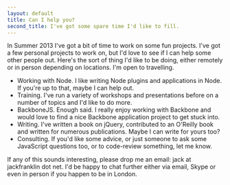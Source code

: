 ```yaml
---
layout: default
title: Can I help you?
second_title: I've got some spare time I'd like to fill.
---
```


In Summer 2013 I've got a bit of time to work on some fun projects. I've got a few personal projects to work on, but I'd love to see if I can help some other people out. Here's the sort of thing I'd like to be doing, either remotely or in person depending on locations. I'm open to travelling.

- Working with Node. I like writing Node plugins and applications in Node. If you're up to that, maybe I can help out.
- Training. I've run a variety of workshops and presentations before on a number of topics and I'd like to do more.
- BackboneJS. Enough said. I really enjoy working with Backbone and would love to find a nice Backbone application project to get stuck into.
- Writing. I've written a book on jQuery, contributed to an O'Reilly book and written for numerous publications. Maybe I can write for yours too?
- Consulting. If you'd like some advice, or just someone to ask some JavaScript questions too, or to code-review something, let me know.

If any of this sounds interesting, please drop me an email: jack at jackfranklin dot net. I'd be happy to chat further either via email, Skype or even in person if you happen to be in London.
